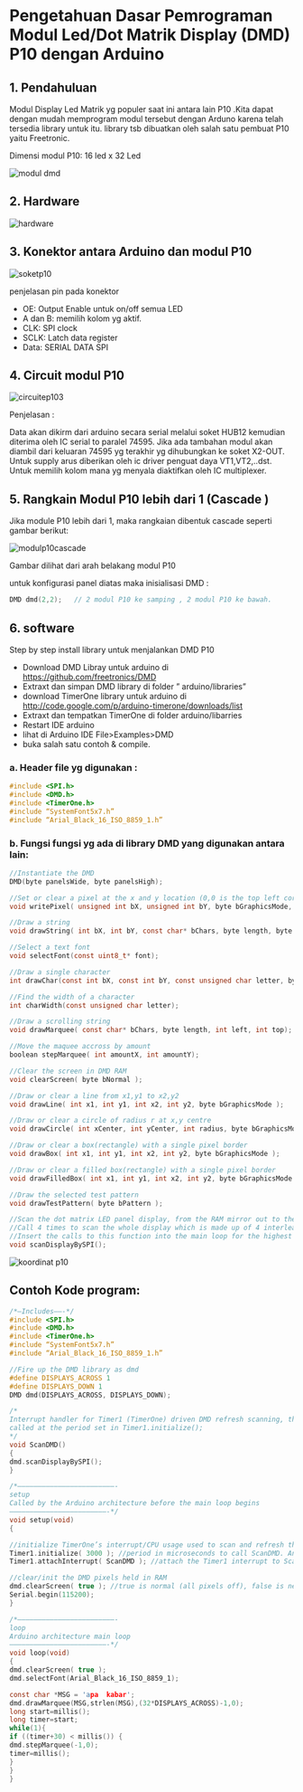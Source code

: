 # Pengetahuan Dasar Pemrograman Modul Led/Dot Matrik Display (DMD) P10 dengan Arduino

## 1. Pendahuluan

Modul Display Led Matrik yg populer saat ini antara lain P10 .Kita dapat dengan mudah memprogram modul tersebut dengan Arduno karena telah tersedia library untuk itu.  library  tsb  dibuatkan oleh salah satu pembuat P10 yaitu Freetronic.

Dimensi modul  P10: 16 led x 32 Led

![modul dmd](./picture/arduino-freetronic.jpg)

## 2. Hardware

![hardware](./picture/modulp10kearduino.jpg)

## 3. Konektor antara Arduino dan modul P10

![soketp10](./picture/soket_p10.jpg)

penjelasan pin pada konektor

- OE: Output Enable untuk on/off semua LED
- A dan B: memilih kolom yg aktif.
- CLK: SPI clock
- SCLK: Latch data register
- Data: SERIAL DATA SPI

## 4. Circuit modul P10
 
![circuitep103](./picture/circuitep103.jpg)

Penjelasan :

Data akan dikirm dari arduino  secara  serial melalui soket HUB12 kemudian diterima oleh IC serial to paralel 74595.  Jika ada tambahan modul akan diambil dari keluaran 74595 yg terakhir yg dihubungkan ke soket X2-OUT. Untuk supply arus diberikan oleh ic driver penguat daya VT1,VT2,..dst. Untuk memilih kolom mana yg menyala diaktifkan oleh IC multiplexer.


## 5. Rangkain Modul P10 lebih dari 1 (Cascade )

Jika module P10 lebih dari 1, maka rangkaian dibentuk cascade seperti gambar berikut:

![modulp10cascade](./picture/modulp10cascade.jpg)

Gambar  dilihat dari arah  belakang modul P10

untuk konfigurasi panel diatas maka inisialisasi DMD  :
```c
DMD dmd(2,2);   // 2 modul P10 ke samping , 2 modul P10 ke bawah.

```

## 6. software

Step by step install library untuk menjalankan DMD P10

- Download DMD Libray untuk arduino di  https://github.com/freetronics/DMD
- Extraxt dan simpan DMD library di folder ” arduino/libraries”
- download TimerOne library  untuk arduino di http://code.google.com/p/arduino-timerone/downloads/list
- Extraxt dan tempatkan TimerOne di folder  arduino/libarries
- Restart IDE arduino
- lihat di Arduino IDE  File>Examples>DMD
- buka salah satu contoh & compile.

### a. Header file yg digunakan :
```c
#include <SPI.h>
#include <DMD.h>
#include <TimerOne.h>
#include “SystemFont5x7.h”
#include “Arial_Black_16_ISO_8859_1.h”
```

### b. Fungsi fungsi  yg ada di library DMD yang digunakan  antara lain:

```c
//Instantiate the DMD
DMD(byte panelsWide, byte panelsHigh);

//Set or clear a pixel at the x and y location (0,0 is the top left corner)
void writePixel( unsigned int bX, unsigned int bY, byte bGraphicsMode, byte bPixel );

//Draw a string
void drawString( int bX, int bY, const char* bChars, byte length, byte bGraphicsMode);

//Select a text font
void selectFont(const uint8_t* font);

//Draw a single character
int drawChar(const int bX, const int bY, const unsigned char letter, byte bGraphicsMode);

//Find the width of a character
int charWidth(const unsigned char letter);

//Draw a scrolling string
void drawMarquee( const char* bChars, byte length, int left, int top);

//Move the maquee accross by amount
boolean stepMarquee( int amountX, int amountY);

//Clear the screen in DMD RAM
void clearScreen( byte bNormal );

//Draw or clear a line from x1,y1 to x2,y2
void drawLine( int x1, int y1, int x2, int y2, byte bGraphicsMode );

//Draw or clear a circle of radius r at x,y centre
void drawCircle( int xCenter, int yCenter, int radius, byte bGraphicsMode );

//Draw or clear a box(rectangle) with a single pixel border
void drawBox( int x1, int y1, int x2, int y2, byte bGraphicsMode );

//Draw or clear a filled box(rectangle) with a single pixel border
void drawFilledBox( int x1, int y1, int x2, int y2, byte bGraphicsMode );

//Draw the selected test pattern
void drawTestPattern( byte bPattern );

//Scan the dot matrix LED panel display, from the RAM mirror out to the display hardware.
//Call 4 times to scan the whole display which is made up of 4 interleaved rows within the 16 total rows.
//Insert the calls to this function into the main loop for the highest call rate, or from a timer interrupt
void scanDisplayBySPI();
```

![koordinat p10](./picture/kordinat_p10.jpg)


## Contoh Kode program:
```c
/*–Includes——-*/
#include <SPI.h>
#include <DMD.h>
#include <TimerOne.h>
#include “SystemFont5x7.h”
#include “Arial_Black_16_ISO_8859_1.h”

//Fire up the DMD library as dmd
#define DISPLAYS_ACROSS 1
#define DISPLAYS_DOWN 1
DMD dmd(DISPLAYS_ACROSS, DISPLAYS_DOWN);

/*
Interrupt handler for Timer1 (TimerOne) driven DMD refresh scanning, this gets
called at the period set in Timer1.initialize();
*/
void ScanDMD()
{
dmd.scanDisplayBySPI();
}

/*————————————————————————-
setup
Called by the Arduino architecture before the main loop begins
————————————————————————-*/
void setup(void)
{

//initialize TimerOne’s interrupt/CPU usage used to scan and refresh the display
Timer1.initialize( 3000 ); //period in microseconds to call ScanDMD. Anything longer than 5000 (5ms) and you can see flicker.
Timer1.attachInterrupt( ScanDMD ); //attach the Timer1 interrupt to ScanDMD which goes to dmd.scanDisplayBySPI()

//clear/init the DMD pixels held in RAM
dmd.clearScreen( true ); //true is normal (all pixels off), false is negative (all pixels on)
Serial.begin(115200);
}

/*————————————————————————-
loop
Arduino architecture main loop
————————————————————————-*/
void loop(void)
{
dmd.clearScreen( true );
dmd.selectFont(Arial_Black_16_ISO_8859_1);

const char *MSG = 'apa  kabar';
dmd.drawMarquee(MSG,strlen(MSG),(32*DISPLAYS_ACROSS)-1,0);
long start=millis();
long timer=start;
while(1){
if ((timer+30) < millis()) {
dmd.stepMarquee(-1,0);
timer=millis();
}
}
}